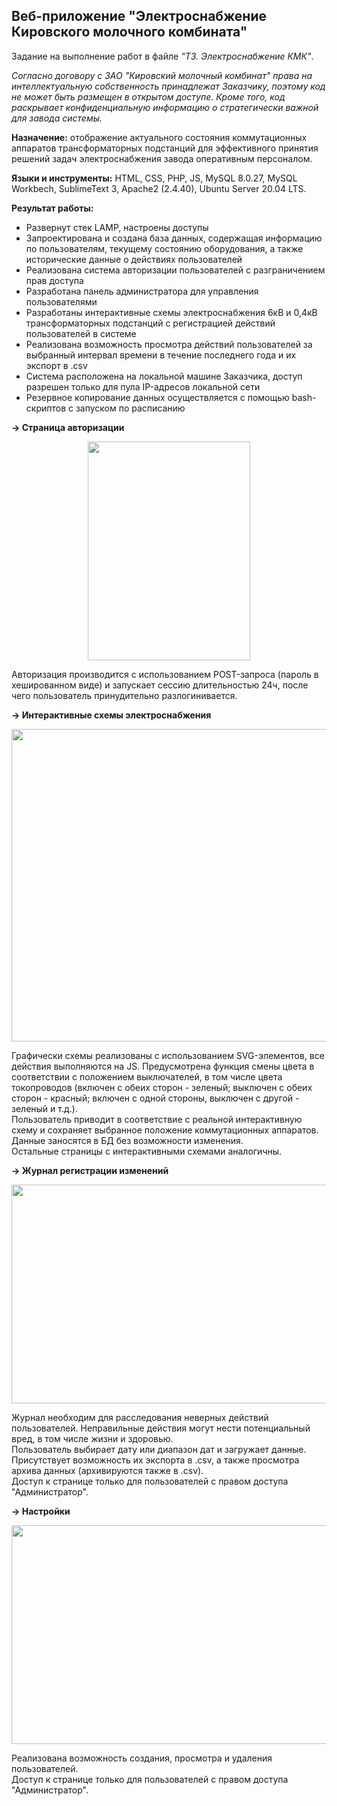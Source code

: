 ## Веб-приложение "Электроснабжение Кировского молочного комбината"

Задание на выполнение работ в файле _"ТЗ. Электроснабжение КМК"_.

_Согласно договору с ЗАО "Кировский молочный комбинат" права на интеллектуальную собственность принадлежат Заказчику,
поэтому код не может быть размещен в открытом доступе. Кроме того, код раскрывает конфиденциальную информацию о стратегически
важной для завода системы._

**Назначение:** отображение актуального состояния коммутационных аппаратов трансформаторных подстанций для эффективного
принятия решений задач электроснабжения завода оперативным персоналом.

**Языки и инструменты:** HTML, CSS, PHP, JS, MySQL 8.0.27, MySQL Workbech, SublimeText 3, Apache2 (2.4.40), Ubuntu Server 20.04 LTS. 

**Результат работы:**
+ Развернут стек LAMP, настроены доступы
+ Запроектирована и создана база данных, содержащая информацию по пользователям, текущему состоянию оборудования, а также исторические данные о действиях
пользователей
+ Реализована система авторизации пользователей с разграничением прав доступа
+ Разработана панель администратора для управления пользователями
+ Разработаны интерактивные схемы электроснабжения 6кВ и 0,4кВ трансформаторных подстанций с регистрацией действий пользователей в системе
+ Реализована возможность просмотра действий пользователей за выбранный интервал времени в течение последнего года и их экспорт в .csv
+ Система расположена на локальной машине Заказчика, доступ разрешен только для пула IP-адресов локальной сети
+ Резервное копирование данных осуществляется с помощью bash-скриптов с запуском по расписанию

**→ Страница авторизации**
<p align="center">
  <img width="260" height="350" src="https://thumb.cloud.mail.ru/weblink/thumb/xw1/8xSh/v5ZfuKCh5">
</p>

Авторизация производится с использованием POST-запроса (пароль в хешированном виде) и запускает сессию длительностью 24ч, после чего пользователь
принудительно разлогинивается.

**→ Интерактивные схемы электроснабжения**
<p align="center">
  <img width="1000" height="500" src="https://thumb.cloud.mail.ru/weblink/thumb/xw1/Mpzd/3uYQrzStH">
</p>

Графически схемы реализованы с использованием SVG-элементов, все действия выполняются на JS. Предусмотрена функция смены цвета в соответствии с
положением выключателей, в том числе цвета токопроводов (включен с обеих сторон - зеленый; выключен с обеих сторон - красный; включен с одной стороны,
выключен с другой - зеленый и т.д.).  
Пользователь приводит в соответствие с реальной интерактивную схему и сохраняет выбранное положение коммутационных аппаратов. Данные заносятся в БД
без возможности изменения.  
Остальные страницы с интерактивными схемами аналогичны.

**→ Журнал регистрации изменений**
<p align="center">
  <img width="700" height="350" src="https://thumb.cloud.mail.ru/weblink/thumb/xw1/BZBw/t6yXfCWNy">
</p>

Журнал необходим для расследования неверных действий пользователей. Неправильные действия могут нести потенциальный вред, в том числе жизни и здоровью.  
Пользователь выбирает дату или диапазон дат и загружает данные. Присутствует возможность их экспорта в .csv, а также просмотра архива данных
(архивируются также в .csv).  
Доступ к странице только для пользователей с правом доступа "Администратор".

**→ Настройки**
<p align="center">
  <img width="700" height="350" src="https://thumb.cloud.mail.ru/weblink/thumb/xw1/4R6c/xRpfGDMYQ">
</p>

Реализована возможность создания, просмотра и удаления пользователей.  
Доступ к странице только для пользователей с правом доступа "Администратор".
